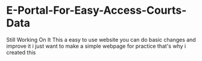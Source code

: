 # E-Portal-For-Easy-Access-Courts-Data
Still Working On It 
This a easy to use website you can do basic changes and improve it i just want to make a simple webpage for practice that's why i created this 
